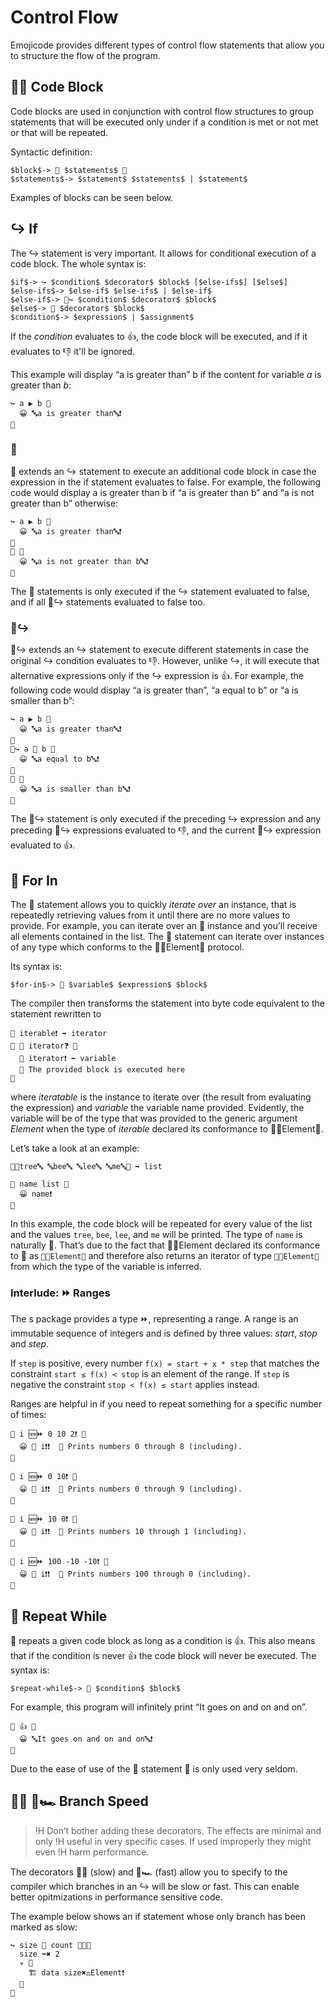 # Control Flow

Emojicode provides different types of control flow statements that allow you to
structure the flow of the program.

## 🍇🍉 Code Block

Code blocks are used in conjunction with control flow structures to group
statements that will be executed only under if a condition is met or not met
or that will be repeated.

Syntactic definition:

```syntax
$block$-> 🍇 $statements$ 🍉
$statements$-> $statement$ $statements$ | $statement$
```

Examples of blocks can be seen below.

## ↪️ If

The ↪️ statement is very important. It allows for conditional execution of a
code block. The whole syntax is:

```syntax
$if$-> ↪️ $condition$ $decorator$ $block$ [$else-ifs$] [$else$]
$else-ifs$-> $else-if$ $else-ifs$ | $else-if$
$else-if$-> 🙅‍↪️ $condition$ $decorator$ $block$
$else$-> 🙅‍ $decorator$ $block$
$condition$-> $expression$ | $assignment$
```

If the *condition* evaluates to 👍, the code block will be executed, and
if it evaluates to 👎 it'll be ignored.

This example will display “a is greater than” b if the content for variable *a*
is greater than *b*:

```
↪️ a ▶️ b 🍇
  😀 🔤a is greater than🔤❗️
🍉
```

### 🙅

🙅 extends an ↪️ statement to execute an additional code block in case the
expression in the if statement evaluates to false. For example, the following
code would display a is greater than b if “a is greater than b” and “a is not
greater than b” otherwise:

```
↪️ a ▶️ b 🍇
  😀 🔤a is greater than🔤❗️
🍉
🙅 🍇
  😀 🔤a is not greater than b🔤❗️
🍉
```

The 🙅 statements is only executed if the ↪️ statement evaluated to false, and
if all 🙅↪️ statements evaluated to false too.

### 🙅↪️

🙅↪️ extends an ↪️ statement to execute different statements in case the original
↪️ condition evaluates to 👎. However, unlike ↪️, it will execute that
alternative expressions only if the ↪️ expression is 👍. For example, the
following code would display “a is greater than”, “a equal to b” or “a is
smaller than b”:

```
↪️ a ▶️ b 🍇
  😀 🔤a is greater than🔤❗️
🍉
🙅↪️ a 🙌 b 🍇
  😀 🔤a equal to b🔤❗️
🍉
🙅 🍇
  😀 🔤a is smaller than b🔤❗️
🍉
```

The 🙅↪️ statement is only executed if the preceding ↪️ expression and any
preceding 🙅↪️ expressions evaluated to 👎, and the current 🙅↪️ expression
evaluated to 👍.

## 🔂 For In

The 🔂 statement allows you to quickly *iterate over* an instance, that is
repeatedly retrieving values from it until there are no more values to provide.
For example, you can iterate over an 🍨 instance and you’ll receive all elements
contained in the list. The 🔂 statement can iterate over instances of any type
which conforms to the 🔂🐚Element🍆 protocol.

Its syntax is:

```syntax
$for-in$-> 🔂 $variable$ $expression$ $block$
```

The compiler then transforms the statement into byte code equivalent to the
statement rewritten to

```
🍡 iterable❗️ ➡️ iterator
🔁 🔽 iterator❓️ 🍇
  🔽 iterator❗️ ➡️ variable
  💭 The provided block is executed here
🍉
```

where *iteratable* is the instance to iterate over (the result from evaluating
the expression) and *variable* the variable name provided. Evidently, the
variable will be of the type that was provided to the generic argument *Element*
when the type of *iterable* declared its conformance to 🔂🐚Element🍆.

Let’s take a look at an example:

```
🍨🔤tree🔤 🔤bee🔤 🔤lee🔤 🔤me🔤🍆 ➡️ list

🔂 name list 🍇
  😀 name❗️
🍉
```

In this example, the code block will be repeated for every value of the list
and the values `tree`, `bee`, `lee`, and `me` will be printed. The type of
`name` is naturally 🔡. That’s due to the fact that 🍨🐚Element
declared its conformance to 🔂 as `🔂🐚Element🍆` and therefore also returns
an iterator of type `🍡🐚Element🍆` from which the type of the variable is
inferred.

### Interlude: ⏩ Ranges

The s package provides a type ⏩, representing a range. A range is an immutable
sequence of integers and is defined by three values:
*start*, *stop* and *step*.

If `step` is positive, every number `f(x) = start + x * step`
that matches the constraint `start ≤ f(x) < stop` is an element of the range. If
`step` is negative the constraint `stop < f(x) ≤ start` applies instead.

Ranges are helpful in if you need to repeat
something for a specific number of times:

```
🔂 i 🆕⏩ 0 10 2❗️ 🍇
  😀 🔡 i❗️❗️  💭 Prints numbers 0 through 8 (including).
🍉

🔂 i 🆕⏩ 0 10❗️ 🍇
  😀 🔡 i❗️❗️  💭 Prints numbers 0 through 9 (including).
🍉

🔂 i 🆕⏩ 10 0❗️ 🍇
  😀 🔡 i❗️❗️  💭 Prints numbers 10 through 1 (including).
🍉

🔂 i 🆕⏩ 100 -10 -10❗️ 🍇
  😀 🔡 i❗️❗️  💭 Prints numbers 100 through 0 (including).
🍉
```

## 🔁 Repeat While

🔁 repeats a given code block as long as a condition is 👍. This also means
that if the condition is never 👍 the code block will never be executed.
The syntax is:

```syntax
$repeat-while$-> 🔁 $condition$ $block$
```

For example, this program will infinitely print “It goes on and on and on”.

```
🔁 👍 🍇
  😀 🔤It goes on and on and on🔤❗️
🍉
```

Due to the ease of use of the 🔂 statement 🔁 is only used very seldom.

## 🎍🐌 🎍🏎 Branch Speed

>!H Don’t bother adding these decorators. The effects are minimal and only
>!H useful in very specific cases. If used improperly they might even
>!H harm performance.

The decorators 🎍🐌 (slow) and 🎍🏎 (fast) allow you to specify to the compiler
which branches in an ↪️ will be slow or fast. This can enable better
opitmizations in performance sensitive code.

The example below shows an if statement whose only branch has been marked as
slow:

```
↪️ size 🙌 count 🎍🐌🍇
  size ⬅️✖️ 2
  ☣️ 🍇
    🏗 data size✖️⚖️Element❗️
  🍉
🍉
```
